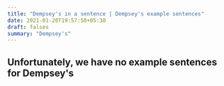 ```yaml
---
title: "Dempsey's in a sentence | Dempsey's example sentences"
date: 2021-01-20T19:57:50+05:30
draft: falses
summary: "Dempsey's"
---
```

## Unfortunately, we have no example sentences for Dempsey's                 
